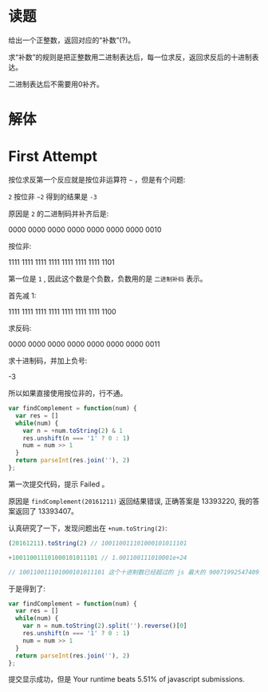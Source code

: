 # 读题

给出一个正整数，返回对应的“补数”(?)。

求“补数”的规则是把正整数用二进制表达后，每一位求反，返回求反后的十进制表达。

二进制表达后不需要用0补齐。

# 解体

# First Attempt

按位求反第一个反应就是按位非运算符 `~` ，但是有个问题:

`2` 按位非 `~2` 得到的结果是 `-3`

原因是 `2` 的二进制码并补齐后是:

0000 0000 0000 0000 0000 0000 0000 0010

按位非:

1111 1111 1111 1111 1111 1111 1111 1101

第一位是 `1` , 因此这个数是个负数，负数用的是 `二进制补码` 表示。

首先减 1:

1111 1111 1111 1111 1111 1111 1111 1100

求反码:

0000 0000 0000 0000 0000 0000 0000 0011

求十进制码，并加上负号:

-3

所以如果直接使用按位非的，行不通。

```js
var findComplement = function(num) {
  var res = []
  while(num) {
    var n = +num.toString(2) & 1
    res.unshift(n === '1' ? 0 : 1)
    num = num >> 1
  }
  return parseInt(res.join(''), 2)
};
```

第一次提交代码，提示 Failed 。

原因是 `findComplement(20161211)` 返回结果错误, 正确答案是 13393220, 我的答案返回了 13393407。

认真研究了一下，发现问题出在 `+num.toString(2)`:

```js
(20161211).toString(2) // 100110011101000101011101

+100110011101000101011101 // 1.001100111010001e+24

// 100110011101000101011101 这个十进制数已经超过的 js 最大的 9007199254740991，只能用科学计数法表示。
```

于是得到了:

```js
var findComplement = function(num) {
  var res = []
  while(num) {
    var n = num.toString(2).split('').reverse()[0]
    res.unshift(n === '1' ? 0 : 1)
    num = num >> 1
  }
  return parseInt(res.join(''), 2)
};
```

提交显示成功，但是 Your runtime beats 5.51% of javascript submissions.

